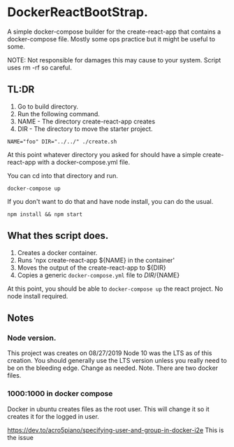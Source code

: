 # DockerReactBootStrap.

A simple docker-compose builder for the create-react-app that contains a docker-compose file.
Mostly some ops practice but it might be useful to some.

NOTE: Not responsible for damages this may cause to your system. Script uses rm -rf so careful.

## TL:DR

1. Go to build directory.
2. Run the following command.
3. NAME - The directory create-react-app creates
4. DIR - The directory to move the starter project.

```
NAME="foo" DIR="../../" ./create.sh
```

At this point whatever directory you asked for should have a simple create-react-app with a docker-compose.yml file.

You can cd into that directory and run.
```
docker-compose up
```

If you don't want to do that and have node install, you can do the usual.
```
npm install && npm start
```



## What thes script does.

1. Creates a docker container.
2. Runs 'npx create-react-app ${NAME} in the container'
3. Moves the output of the create-react-app to ${DIR}
4. Copies a generic `docker-compose.yml` file to ${DIR}/${NAME} 

At this point, you should be able to `docker-compose up` the react project.
No node install required.

## Notes

### Node version.

This project was creates on 08/27/2019
Node 10 was the LTS as of this creation.
You should generally use the LTS version unless you really need to be on the bleeding edge.
Change as needed.
Note. There are two docker files.

### 1000:1000 in docker compose

Docker in ubuntu creates files as the root user.
This will change it so it creates it for the logged in user.

https://dev.to/acro5piano/specifying-user-and-group-in-docker-i2e
This is the issue

